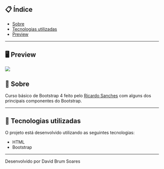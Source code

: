 ## 📋 Índice

- [Sobre](#-Sobre)
- [Tecnologias utilizadas](#-Tecnologias-utilizadas)
- [Preview](#-Preview)

---

## 🖥 Preview 
  
  ![](/imgs/Curso%20de%20Bootstrap.png)
   

## 📖 Sobre 

Curso básico de Bootstrap 4 feito pelo [Ricardo Sanches](https://www.youtube.com/playlist?list=PLBbHLUbqqCrTwIrdix6kl84m4OPE0JexR) com alguns dos principais componentes do Bootstrap.

--- 

## 🚀 Tecnologias utilizadas

O projeto está desenvolvido utilizando as seguintes tecnologias:

- HTML
- Bootstrap

--- 


Desenvolvido por David Brum Soares
